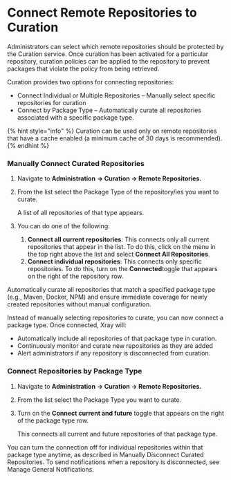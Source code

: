 # Connect Remote Repositories to Curation

Administrators can select which remote repositories should be protected by the Curation service. Once curation has been activated for a particular repository, curation policies can be applied to the repository to prevent packages that violate the policy from being retrieved.&#x20;

Curation provides two options for connecting repositories:

* Connect Individual or Multiple Repositories – Manually select specific repositories for curation
* Connect by Package Type – Automatically curate all repositories associated with a specific package type.

{% hint style="info" %}
Curation can be used only on remote repositories that have a cache enabled (a minimum cache of 30 days is recommended).
{% endhint %}

### Manually Connect Curated Repositories

1. Navigate to **Administration** **→ Curation → Remote Repositories.**
2.  From the list select the Package Type of the repository/ies you want to curate.

    A list of all repositories of that type appears.
3. You can do one of the following:
   1. **Connect all current repositories**: This connects only all current repositories that appear in the list. To do this, click on the menu in the top right above the list and select **Connect All Repositories**.
   2. **Connect individual repositories**: This connects only specific repositories. To do this, turn on the **Connected**toggle that appears on the right of the repository row.

Automatically curate all repositories that match a specified package type (e.g., Maven, Docker, NPM) and ensure immediate coverage for newly created repositories without manual configuration.

Instead of manually selecting repositories to curate, you can now connect a package type. Once connected, Xray will:

* Automatically include all repositories of that package type in curation.
* Continuously monitor and curate new repositories as they are added
* Alert administrators if any repository is disconnected from curation.

### **Connect Repositories by Package Type**

1. Navigate to **Administration** **→ Curation → Remote Repositories.**
2. From the list select the Package Type you want to curate.
3.  Turn on the **Connect current and future** toggle that appears on the right of the package type row.

    This connects all current and future repositories of that package type.

You can turn the connection off for individual repositories within that package type anytime, as described in Manually Disconnect Curated Repositories. To send notifications when a repository is disconnected, see Manage General Notifications.
